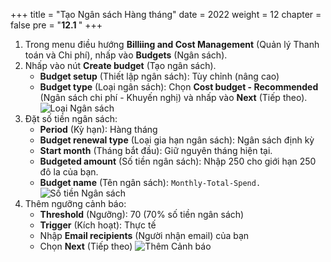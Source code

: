 
+++
title = "Tạo Ngân sách Hàng tháng"
date = 2022
weight = 12
chapter = false
pre = "<b>12.1 </b>"
+++
1. Trong menu điều hướng **Billiing and Cost Management** (Quản lý Thanh toán và Chi phí), nhấp vào **Budgets** (Ngân sách).
2. Nhấp vào nút **Create budget** (Tạo ngân sách).
    - **Budget setup** (Thiết lập ngân sách): Tùy chỉnh (nâng cao)
    - **Budget type** (Loại ngân sách): Chọn **Cost budget - Recommended** (Ngân sách chi phí - Khuyến nghị) và nhấp vào **Next** (Tiếp theo).
![Loại Ngân sách](/images/12-Cost/12.1-MonthlyBudget/01-BudgetType.png)
3. Đặt số tiền ngân sách:
    - **Period** (Kỳ hạn): Hàng tháng
    - **Budget renewal type** (Loại gia hạn ngân sách): Ngân sách định kỳ
    - **Start month** (Tháng bắt đầu): Giữ nguyên tháng hiện tại.
    - **Budgeted amount** (Số tiền ngân sách): Nhập 250 cho giới hạn 250 đô la của bạn.
    - **Budget name** (Tên ngân sách): `Monthly-Total-Spend.`
![Số tiền Ngân sách](/images/12-Cost/12.1-MonthlyBudget/02-BudgetAmount.png)
1. Thêm ngưỡng cảnh báo:
    - **Threshold** (Ngưỡng): 70 (70% số tiền ngân sách)
    - **Trigger** (Kích hoạt): Thực tế
    - Nhập **Email recipients** (Người nhận email) của bạn
    - Chọn **Next** (Tiếp theo)
![Thêm Cảnh báo](/images/12-Cost/12.1-MonthlyBudget/03-AddAlert.png)
